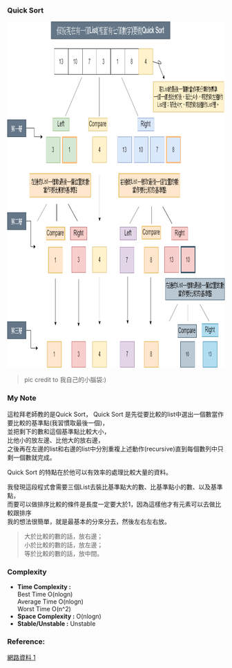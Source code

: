 ### Quick Sort

<img src="https://github.com/Chieh-Yin/Chiehyin/blob/master/Pictures/QuickSort%E6%B5%81%E7%A8%8B%E5%9C%96.png" width="800" height="800"/>

> pic credit to 我自己的小腦袋:)

### My Note

這粒拜老師教的是Quick Sort，
Quick Sort 是先從要比較的list中選出一個數當作要比較的基準點(我習慣取最後一個)，</br>
並把剩下的數和這個基準點比較大小，</br>
比他小的放左邊、比他大的放右邊，</br>
之後再在左邊的list和右邊的list中分別重複上述動作(recursive)直到每個數列中只剩一個數就完成。</br>

Quick Sort 的特點在於他可以有效率的處理比較大量的資料。</br>

我發現這段程式會需要三個List去裝比基準點大的數、比基準點小的數、以及基準點，</br>
而要可以做排序比較的條件是長度一定要大於1，因為這樣他才有元素可以去做比較跟排序</br>
我的想法很簡單，就是最基本的分來分去，然後左右左右放。</br>
> 大於比較的數的話，放右邊；</br>
> 小於比較的數的話，放左邊；</br>
> 等於比較的數的話，放中間。</br>

### Complexity

* **Time Complexity :**</br>
  Best Time          O(nlogn) </br>
  Average Time       O(nlogn) </br>
  Worst Time         O(n^2) </br>
* **Space Complexity :** O(nlogn)</br>
* **Stable/Unstable :** Unstable</br>
  
  
### Reference:
[網路資料 1](http://alrightchiu.github.io/SecondRound/comparison-sort-quick-sortkuai-su-pai-xu-fa.html)</br>
